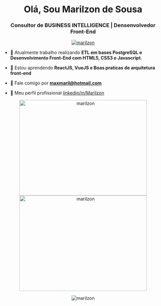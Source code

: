 <h1 align="center">Olá, Sou Marilzon de Sousa</h1>
<h3 align="center">Consultor de BUSINESS INTELLIGENCE | Densenvolvedor Front-End</h3>

<p align="center"> <a href="https://github.com/ryo-ma/github-profile-trophy"><img src="https://github-profile-trophy.vercel.app/?username=marilzon&theme=onedark" alt="marilzon" /></a> </p>

- 🔭 Atualmente trabalho realizando **ETL em bases PostgreSQL e Desenvolvimento Front-End com HTML5, CSS3 e Javascript.**

- 🌱 Estou aprendendo **ReactJS, VueJS e Boas praticas de arquitetura front-end**

- 💬 Fale comigo por **maxmaril@hotmail.com**

- 📄 Meu perfil profissional [linkedin/in/Marilzon](https://www.linkedin.com/in/marilzon/)

<p align="center">
<img width="400" height="300" src="https://github-readme-stats.vercel.app/api/top-langs?username=marilzon&show_icons=true&locale=pt-br&layout=compact" alt="marilzon" />
<img width="400" height="300" src="https://github-readme-stats.vercel.app/api?username=marilzon&show_icons=true&locale=pt-br" alt="marilzon" />
</p>

<p align="center">
  <img align="center" src="https://github-readme-streak-stats.herokuapp.com/?user=marilzon&" alt="marilzon" />
</p>

